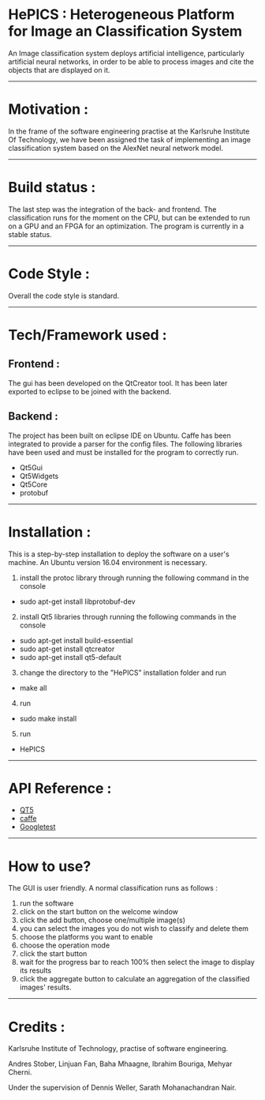 # HePICS : Heterogeneous Platform for Image an Classification System
An Image classification system deploys artificial intelligence, particularly artificial neural networks, in order to be able to process images and cite the objects that are displayed on it.

___________________________________________________________________
# Motivation :
In the frame of the software engineering practise at the Karlsruhe Institute Of Technology, we have been assigned the task of implementing an image classification system based on the AlexNet neural network model.

___________________________________________________________________
# Build status :
The last step was the integration of the back- and frontend. The classification runs for the moment on the CPU, but can be extended to run on a GPU and an FPGA for an optimization.
The program is currently in a stable status.

___________________________________________________________________
# Code Style :
Overall the code style is standard.

___________________________________________________________________
# Tech/Framework used :
## Frontend : 
The gui has been developed on the QtCreator tool. It has been later exported to eclipse to be joined with the backend.
## Backend : 
The project has been built on eclipse IDE on Ubuntu.
Caffe has been integrated to provide a parser for the config files.
The following libraries have been used and must be installed for the program to correctly run.
- Qt5Gui
- Qt5Widgets
- Qt5Core
- protobuf

___________________________________________________________________
# Installation :
This is a step-by-step installation to deploy the software on a user's machine.
An Ubuntu version 16.04 environment is necessary.


1. install the protoc library through running the following command in the console
- sudo apt-get install libprotobuf-dev
2. install Qt5 libraries through running the following commands in the console
- sudo apt-get install build-essential
- sudo apt-get install qtcreator
- sudo apt-get install qt5-default
3. change the directory to the "HePICS" installation folder and run
- make all 
4. run 
- sudo make install
5. run 
- HePICS 
___________________________________________________________________
# API Reference :
- [QT5](https://doc.qt.io/qt-5/classes.html)
- [caffe](http://caffe.berkeleyvision.org/)
- [Googletest](https://github.com/google/googletest)

___________________________________________________________________
# How to use?
The GUI is user friendly. A normal classification runs as follows :
1. run the software
2. click on the start button on the welcome window
3. click the add button, choose one/multiple image(s)
4. you can select the images you do not wish to classify and delete them
5. choose the platforms you want to enable
6. choose the operation mode
7. click the start button
8. wait for the progress bar to reach 100% then select the image to display its results
9. click the aggregate button to calculate an aggregation of the classified images' results.

___________________________________________________________________
# Credits :
Karlsruhe Institute of Technology, practise of software engineering.

Andres Stober, Linjuan Fan, Baha Mhaagne, Ibrahim Bouriga, Mehyar Cherni.


Under the supervision of Dennis Weller, Sarath Mohanachandran Nair.
